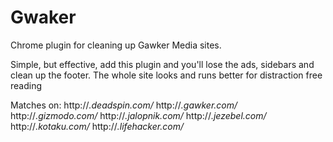 # Gwaker
Chrome plugin for cleaning up Gawker Media sites.

Simple, but effective, add this plugin and you'll lose the ads, sidebars and clean up the footer.
The whole site looks and runs better for distraction free reading

Matches on:
http://*.deadspin.com/*
http://*.gawker.com/*
http://*.gizmodo.com/*
http://*.jalopnik.com/*
http://*.jezebel.com/*
http://*.kotaku.com/*
http://*.lifehacker.com/*
